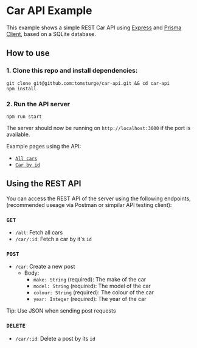 # Car API Example

This example shows a simple REST Car API using [Express](https://expressjs.com/) and [Prisma Client](https://prisma.io), based on a SQLite database.

## How to use

### 1. Clone this repo and install dependencies:

```
git clone git@github.com:tomsturge/car-api.git && cd car-api
npm install
```

### 2. Run the API server

```
npm run start
```

The server should now be running on `http://localhost:3000` if the port is available.

Example pages using the API:

- [`All cars`](http://localhost:3000/all)
- [`Car by id`](http://localhost:3000/car/1)

## Using the REST API

You can access the REST API of the server using the following endpoints, (recommended useage via Postman or simpilar API testing client):

### `GET`

- `/all`: Fetch all cars
- `/car/:id`: Fetch a car by it's `id`

### `POST`

- `/car`: Create a new post
  - Body:
    - `make: String` (required): The make of the car
    - `model: String` (required): The model of the car
    - `colour: String` (required): The colour of the car
    - `year: Integer` (required): The year of the car

Tip: Use JSON when sending post requests

### `DELETE`

- `/car/:id`: Delete a post by its `id`
